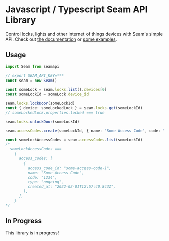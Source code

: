# Javascript / Typescript Seam API Library

Control locks, lights and other internet of things devices with Seam's simple API. Check out [the documentation](./docs/modules.md) or [some examples](./examples).


## Usage

```ts
import Seam from seamapi

// export SEAM_API_KEY=***
const seam = new Seam()

const someLock = seam.locks.list().devices[0]
const someLockId = someLock.device_id

seam.locks.lockDoor(someLockId)
const { device: someLockedLock } = seam.locks.get(someLockId)
// someLockedLock.properties.locked === true

seam.locks.unlockDoor(someLockId)

seam.accessCodes.create(someLockId, { name: "Some Access Code", code: "1234" })

const someLockAccessCodes = seam.accessCodes.list(someLockId)
/* 
  someLockAccessCodes === 
    {
      access_codes: [
        {
          access_code_id: "some-access-code-1",
          name: "Some Access Code",
          code: "1234",
          type: "ongoing",
          created_at: "2022-02-01T12:57:40.843Z",
        },
      ],
    }
*/
```

## In Progress

This library is in progress!

